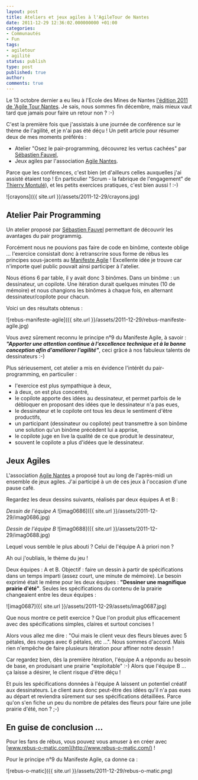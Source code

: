 ```yaml
---
layout: post
title: Ateliers et jeux agiles à l'AgileTour de Nantes
date: 2011-12-29 12:36:02.000000000 +01:00
categories:
- Communautés
- Fun
tags:
- agiletour
- agilité
status: publish
type: post
published: true
author:
comments: true
---
```


Le 13 octobre dernier a eu lieu à l'Ecole des Mines de Nantes [l'édition 2011 de 'Agile Tour Nantes](http://at2011.agiletour.org/fr/at2011_nantes.html). Je sais, nous sommes fin décembre, mais mieux vaut tard que jamais pour faire un retour non ? :-)

C'est la première fois que j'assistais à une journée de conférence sur le thème de l'agilité, et je n'ai pas été déçu ! Un petit article pour résumer deux de mes moments préférés :

*   Atelier "Osez le pair-programming, découvrez les vertus cachées" par [Sébastien Fauvel](https://twitter.com/#!/sebfauvel),
*   Jeux agiles par l'association [Agile Nantes](http://www.agilenantes.org/).

Parce que les conférences, c'est bien (et d'ailleurs celles auxquelles j'ai assisté étaient top ! En particulier "Scrum - la fabrique de l'engagement" de [Thierry Montulé](http://www.esprit-agile.com/public/AT2010/Thierry_Montule_Scrum_Master_ou_maitre_manipule_en_manipulation.pdf)), et les petits exercices pratiques, c'est bien aussi ! :-)

![crayons]({{ site.url }}/assets/2011-12-29/crayons.jpg)

## Atelier Pair Programming

Un atelier proposé par [Sébastien Fauvel](https://twitter.com/#!/sebfauvel) permettant de découvrir les avantages du pair programmig.

Forcément nous ne pouvions pas faire de code en binôme, contexte oblige ... l'exercice consistait donc à retranscrire sous forme de rébus les principes sous-jacents au [Manifeste Agile](http://agilemanifesto.org/iso/fr/principles.html) ! Excellente idée je trouve car n'importe quel public pouvait ainsi participer à l'atelier.

Nous étions 6 par table, il y avait donc 3 binômes. Dans un binôme : un dessinateur, un copilote. Une itération durait quelques minutes (10 de mémoire) et nous changions les binômes à chaque fois, en alternant dessinateur/copilote pour chacun.

Voici un des résultats obtenus :

![rebus-manifeste-agile]({{ site.url }}/assets/2011-12-29/rebus-manifeste-agile.jpg)

Vous avez sûrement reconnu le principe n°9 du Manifeste Agile, à savoir : _**"Apporter une attention continue à l'excellence technique et à la bonne conception afin d'améliorer l'agilité"**_, ceci grâce à nos fabuleux talents de dessinateurs :-)

Plus sérieusement, cet atelier a mis en évidence l'intérêt du pair-programming, en particulier :

*   l'exercice est plus sympathique à deux,
*   à deux, on est plus concentré,
*   le copilote apporte des idées au dessinateur, et permet parfois de le débloquer en proposant des idées que le dessinateur n'a pas eues,
*   le dessinateur et le copilote ont tous les deux le sentiment d'être productifs,
*   un participant (dessinateur ou copilote) peut transmettre à son binôme une solution qu'un binôme précédent lui a apprise,
*   le copilote juge en live la qualité de ce que produit le dessinateur,
*   souvent le copilote a plus d'idées que le dessinateur.

## Jeux Agiles

L'association [Agile Nantes](http://www.agilenantes.org/) a proposé tout au long de l'après-midi un ensemble de jeux agiles. J'ai participé à un de ces jeux à l'occasion d'une pause café.

Regardez les deux dessins suivants, réalisés par deux équipes A et B :

_Dessin de l'équipe A_
![imag0686]({{ site.url }}/assets/2011-12-29/imag0686.jpg)

_Dessin de l'équipe B_
![imag0688]({{ site.url }}/assets/2011-12-29/imag0688.jpg)

Lequel vous semble le plus abouti ? Celui de l'équipe A à priori non ?

Ah oui j'oubliais, le thème du jeu !

Deux équipes : A et B. Objectif : faire un dessin à partir de spécifications dans un temps imparti (assez court, une minute de mémoire). Le besoin exprimé était le même pour les deux équipes : **"Dessiner une magnifique prairie d'été"**. Seules les spécifications du contenu de la prairie changeaient entre les deux équipes :

![imag0687]({{ site.url }}/assets/2011-12-29/assets/imag0687.jpg)

Que nous montre ce petit exercice ? Que l'on produit plus efficacement avec des spécifications simples, claires et surtout concises !

Alors vous allez me dire : "Oui mais le client veux des fleurs bleues avec 5 pétales, des rouges avec 6 pétales, etc ...". Nous sommes d'accord. Mais rien n'empêche de faire plusieurs itération pour affiner notre dessin !

Car regardez bien, dès la première itération, l'équipe A a répondu au besoin de base, en produisant une prairie "exploitable" :-) Alors que l'équipe B ... ça laisse a désirer, le client risque d'être déçu !

Et puis les spécifications données à l'équipe A laissent un potentiel créatif aux dessinateurs. Le client aura donc peut-être des idées qu'il n'a pas eues au départ et reviendra sûrement sur ses spécifications détaillées. Parce qu'on s'en fiche un peu du nombre de pétales des fleurs pour faire une jolie prairie d'été, non ? ;-)

## En guise de conclusion ...

Pour les fans de rébus, vous pouvez vous amuser à en créer avec [www.rebus-o-matic.com](http://www.rebus-o-matic.com/) !

Pour le principe n°9 du Manifeste Agile, ca donne ca :

![rebus-o-matic]({{ site.url }}/assets/2011-12-29/rebus-o-matic.png)